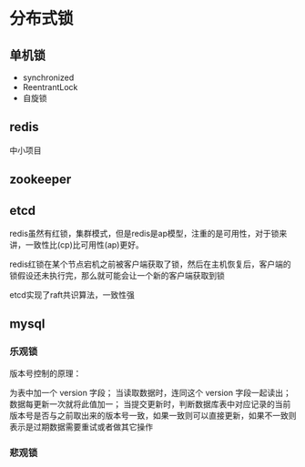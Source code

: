 # 分布式锁



## 单机锁

- synchronized
- ReentrantLock
- 自旋锁



## redis

中小项目



## zookeeper



## etcd

redis虽然有红锁，集群模式，但是redis是ap模型，注重的是可用性，对于锁来讲，一致性比(cp)比可用性(ap)更好。

redis红锁在某个节点宕机之前被客户端获取了锁，然后在主机恢复后，客户端的锁假设还未执行完，那么就可能会让一个新的客户端获取到锁

etcd实现了raft共识算法，一致性强



## mysql



### 乐观锁

版本号控制的原理：

为表中加一个 version 字段；
当读取数据时，连同这个 version 字段一起读出；
数据每更新一次就将此值加一；
当提交更新时，判断数据库表中对应记录的当前版本号是否与之前取出来的版本号一致，如果一致则可以直接更新，如果不一致则表示是过期数据需要重试或者做其它操作

### 悲观锁

